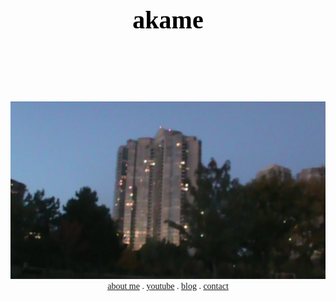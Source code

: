 <!DOCTYPE html>
<html>
<head>
<title>akame</title>

<link rel="shortcut icon" href="/favicon.ico" type="image/x-icon">
<link rel="icon" href="/favicon.ico" type="image/x-icon">

<style>
body {
  font-family: 'Times New Roman', serif;
}

.header {
  padding: 80px;
  text-align: center;
  color: black;
}

.header h1 {
  font-size: 40px;
}

.navbar {
  text-align: center;
}
</style>
</head>

<body>
<div class="header">
  <h1>akame</h1>
</div>

<img src="skyscrap.png" alt="ak">

<div class="navbar">
  <a href="#">about me</a>
  <span> . </span>
  <a href="#">youtube</a>
  <span> . </span>
  <a href="#">blog</a>
  <span> . </span>
  <a href="#" class="right">contact</a>
</div>
</body>
</html>

